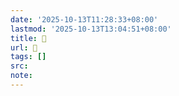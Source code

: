 ```yaml
---
date: '2025-10-13T11:28:33+08:00'
lastmod: '2025-10-13T13:04:51+08:00'
title: 󰝤
url: 󰝤
tags: []
src:
note:
---
```

